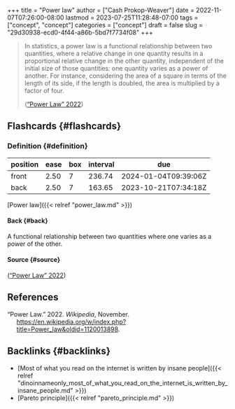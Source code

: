 +++
title = "Power law"
author = ["Cash Prokop-Weaver"]
date = 2022-11-07T07:26:00-08:00
lastmod = 2023-07-25T11:28:48-07:00
tags = ["concept", "concept"]
categories = ["concept"]
draft = false
slug = "29d30938-ecd0-4f44-a86b-5bd7f7734f08"
+++

> In statistics, a power law is a functional relationship between two quantities, where a relative change in one quantity results in a proportional relative change in the other quantity, independent of the initial size of those quantities: one quantity varies as a power of another. For instance, considering the area of a square in terms of the length of its side, if the length is doubled, the area is multiplied by a factor of four.
>
> (<a href="#citeproc_bib_item_1">“Power Law” 2022</a>)


## Flashcards {#flashcards}


### Definition {#definition}

| position | ease | box | interval | due                  |
|----------|------|-----|----------|----------------------|
| front    | 2.50 | 7   | 236.74   | 2024-01-04T09:39:06Z |
| back     | 2.50 | 7   | 163.65   | 2023-10-21T07:34:18Z |

[Power law]({{< relref "power_law.md" >}})


#### Back {#back}

A functional relationship between two quantities where one varies as a power of the other.


#### Source {#source}

(<a href="#citeproc_bib_item_1">“Power Law” 2022</a>)

## References

<style>.csl-entry{text-indent: -1.5em; margin-left: 1.5em;}</style><div class="csl-bib-body">
  <div class="csl-entry"><a id="citeproc_bib_item_1"></a>“Power Law.” 2022. <i>Wikipedia</i>, November. <a href="https://en.wikipedia.org/w/index.php?title=Power_law&oldid=1120013898">https://en.wikipedia.org/w/index.php?title=Power_law&#38;oldid=1120013898</a>.</div>
</div>


## Backlinks {#backlinks}

-   [Most of what you read on the internet is written by insane people]({{< relref "dinoinnameonly_most_of_what_you_read_on_the_internet_is_written_by_insane_people.md" >}})
-   [Pareto principle]({{< relref "pareto_principle.md" >}})
